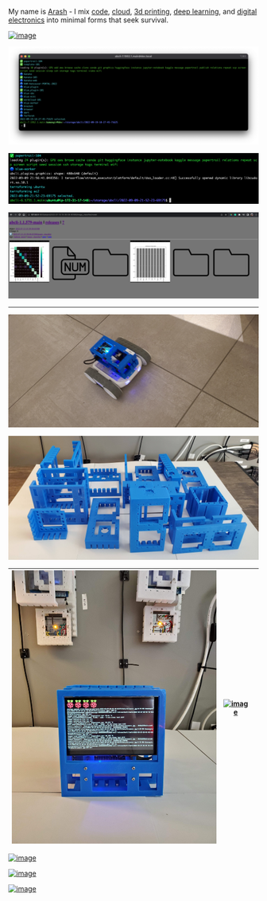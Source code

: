 My name is [Arash](http://kamangir.net/) - I mix [code](https://github.com/kamangir/blue-eye), [cloud](https://github.com/kamangir/awesome-bash-cli), [3d printing](https://github.com/kamangir/ferfereh), [deep learning](https://github.com/kamangir/blue-rvr), and [digital electronics](https://github.com/kamangir/blue-bracket) into minimal forms that seek survival.

[![image](https://user-images.githubusercontent.com/1007567/196573547-b1c71b3b-7fac-4d2c-bba0-a87b063830da.png)](https://github.com/kamangir/Vancouver-Watching)


[![image](https://github.com/kamangir/awesome-bash-cli/raw/main/assets/marquee.png)](https://github.com/kamangir/awesome-bash-cli)

[![image](https://github.com/kamangir/blue-worker/raw/main/assets/marquee.jpg)](https://github.com/kamangir/blue-worker)

[![image](https://github.com/kamangir/browser/raw/main/.abcli/assets/marquee.png)](https://github.com/kamangir/browser)


---

[![image](https://github.com/kamangir/blue-rvr/raw/master/abcli/assets/marquee.jpeg)](https://github.com/kamangir/blue-rvr)

[![image](https://github.com/kamangir/blue-bracket/raw/main/images/marquee.jpg)](https://github.com/kamangir/blue-bracket)

| [![image](https://github.com/kamangir/blue-bracket/raw/main/images/blue3-1.jpg)](https://github.com/kamangir/blue-sbc) | [![image](https://github.com/kamangir/ferfereh/raw/main/images/gen6-s.jpg)](https://github.com/kamangir/ferfereh) | |
|---|---|---|


[![image](https://camo.githubusercontent.com/b8a919b69fe6b8b31dacab8ff8997a8bd43c9fe1c0650eceefa839c150d91831/68747470733a2f2f6b616d616e6769722d7075626c69632e73332e63612d63656e7472616c2d312e616d617a6f6e6177732e636f6d2f43616e616469616e735f7631312e676966)](https://github.com/kamangir/Kanata)

[![image](https://github.com/kamangir/AI-ART/raw/main/blue-stability/blue_stability.gif)](https://github.com/kamangir/blue-stability)

[![image](https://github.com/ultralytics/assets/raw/master/yolov5/v62/splash_readme.png)](https://github.com/kamangir/yolov5)

